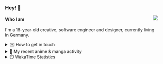 ### Hey! 👋

[<img src="https://lanyard-profile-readme.vercel.app/api/228965621478588416" align="right">](https://discord.com/users/228965621478588416)

#### Who I am

I'm a 18-year-old creative, software engineer and designer, currently living in Germany.

<details>
  <summary>✉️ How to get in touch</summary>
  
> Sorted by how quickly you can expect a reply
- [Hit me up on Discord](https://discord.com/users/228965621478588416)
- [Hit me up on Twitter](https://twitter.com/cruggdev)
- [Send me a mail](mailto:me@crg.sh)
</details>


<details>
  <summary>🌸 My recent anime & manga activity</summary>
  
<!-- ANILIST_ACTIVITY:start -->

-   📺 Watched episode 1 of [Rascal Does Not Dream of Bunny Girl Senpai](https://anilist.co/anime/101291) (19:52, 29 July 2024)
-   📺 Plans to watch [YuruYuri](https://anilist.co/anime/10495) (22:19, 26 July 2024)
-   📺 Plans to watch [The Angel Next Door Spoils Me Rotten](https://anilist.co/anime/143338) (01:53, 25 July 2024)
-   📺 Watched episode 1 of [Alya Sometimes Hides Her Feelings in Russian](https://anilist.co/anime/162804) (23:47, 24 July 2024)
-   📺 Completed [Chainsaw Man](https://anilist.co/anime/127230) (18:06, 24 July 2024)

<!-- ANILIST_ACTIVITY:end -->
</details>

<details>
  <summary>⏱️ WakaTime Statistics</summary>

<!--START_SECTION:waka-->

```txt
From: 20 July 2024 - To: 27 July 2024

Svelte        6 hrs 5 mins    ██████████░░░░░░░░░░░░░░░   40.60 %
TypeScript    5 hrs 30 mins   █████████▒░░░░░░░░░░░░░░░   36.80 %
Other         52 mins         █▒░░░░░░░░░░░░░░░░░░░░░░░   05.79 %
CSS           35 mins         █░░░░░░░░░░░░░░░░░░░░░░░░   04.00 %
Image (svg)   35 mins         █░░░░░░░░░░░░░░░░░░░░░░░░   03.96 %
```

<!--END_SECTION:waka-->
</details>
